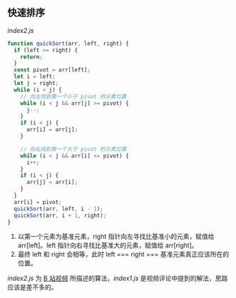 ## 快速排序

*index2.js*
```js
function quickSort(arr, left, right) {
  if (left >= right) {
    return;
  }
  const pivot = arr[left];
  let i = left;
  let j = right;
  while (i < j) {
    // 向左找到第一个小于 pivot 的元素位置
    while (i < j && arr[j] >= pivot) {
      j--;
    }
    if (i < j) {
      arr[i] = arr[j];
    }

    // 向右找到第一个大于 pivot 的元素位置
    while (i < j && arr[i] <= pivot) {
      i++;
    }
    if (i < j) {
      arr[j] = arr[i];
    }
  }
  arr[i] = pivot;
  quickSort(arr, left, i - 1);
  quickSort(arr, i + 1, right);
}
```

1. 以第一个元素为基准元素，right 指针向左寻找比基准小的元素，赋值给 arr[left]。left 指针向右寻找比基准大的元素，赋值给 arr[right]。
2. 最终 left 和 right 会相等，此时 left === right === 基准元素真正应该所在的位置。

*index2.js* 为 [B 站视频](https://www.bilibili.com/video/BV1at411T75o/?spm_id_from=333.788.videocard.0) 所描述的算法，*index1.js* 是视频评论中提到的解法，思路应该是差不多的。